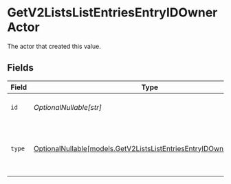 # GetV2ListsListEntriesEntryIDOwnerActor

The actor that created this value.


## Fields

| Field                                                                                                                          | Type                                                                                                                           | Required                                                                                                                       | Description                                                                                                                    |
| ------------------------------------------------------------------------------------------------------------------------------ | ------------------------------------------------------------------------------------------------------------------------------ | ------------------------------------------------------------------------------------------------------------------------------ | ------------------------------------------------------------------------------------------------------------------------------ |
| `id`                                                                                                                           | *OptionalNullable[str]*                                                                                                        | :heavy_minus_sign:                                                                                                             | An ID to identify the actor.                                                                                                   |
| `type`                                                                                                                         | [OptionalNullable[models.GetV2ListsListEntriesEntryIDOwnerActorType]](../models/getv2listslistentriesentryidowneractortype.md) | :heavy_minus_sign:                                                                                                             | The type of actor. [Read more information on actor types here](/docs/actors).                                                  |